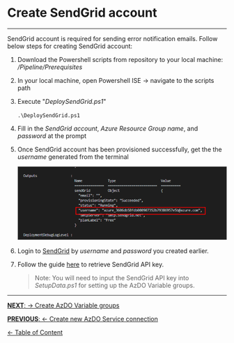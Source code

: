 # Create SendGrid account
---

SendGrid account is required for sending error notification emails. Follow below steps for creating SendGrid account:

1. Download the Powershell scripts from repository to your local machine: _/Pipeline/Prerequisites_
2. In your local machine, open Powershell ISE &rarr; navigate to the scripts path
3. Execute "_DeploySendGrid.ps1_"

   `.\DeploySendGrid.ps1`

4. Fill in the _SendGrid account_, _Azure Resource Group name_, and _password_ at the prompt
5. Once SendGrid account has been provisioned successfully, get the the _username_ generated from the terminal

   ![SendGrid username](Images/SendGrid_username.png)

6. Login to [SendGrid](https://app.sendgrid.com/) by _username_ and _password_ you created earlier.
7. Follow the guide [here](https://docs.microsoft.com/en-us/azure/sendgrid-dotnet-how-to-send-email#to-find-your-sendgrid-api-key) to retrieve SendGrid API key.

   > Note: You will need to input the SendGrid API key into _SetupData.ps1_ for setting up the AzDO Variable groups.

---
[**NEXT**: &rarr; Create AzDO Variable groups](CreateAzDOVariableGroups.md)

[**PREVIOUS**: &larr; Create new AzDO Service connection](AzDOServiceConnection.md)

[&larr; Table of Content](/Documents/DeploymentGuide/DeploymentGuide.md)